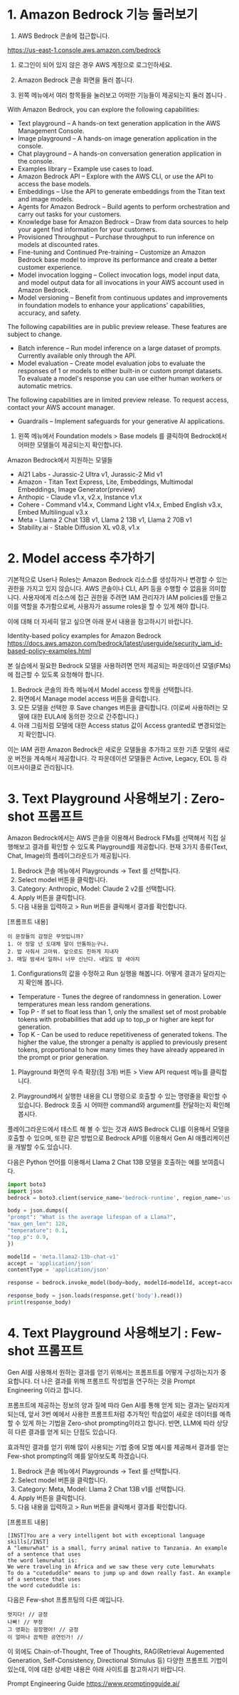 # 1. Amazon Bedrock 기능 둘러보기

1. AWS Bedrock 콘솔에 접근합니다.

https://us-east-1.console.aws.amazon.com/bedrock

1. 로그인이 되어 있지 않은 경우 AWS 계정으로 로그인하세요.
2. Amazon Bedrock 콘솔 화면을 둘러 봅니다. 



1. 왼쪽 메뉴에서 여러 항목들을 눌러보고 어떠한 기능들이 제공되는지 둘러 봅니다 .


With Amazon Bedrock, you can explore the following capabilities:

* Text playground – A hands-on text generation application in the AWS Management Console.
* Image playground – A hands-on image generation application in the console.
* Chat playground – A hands-on conversation generation application in the console.
* Examples library – Example use cases to load.
* Amazon Bedrock API – Explore with the AWS CLI, or use the API to access the base models.
* Embeddings – Use the API to generate embeddings from the Titan text and image models.
* Agents for Amazon Bedrock – Build agents to perform orchestration and carry out tasks for your customers.
* Knowledge base for Amazon Bedrock – Draw from data sources to help your agent find information for your customers.
* Provisioned Throughput – Purchase throughput to run inference on models at discounted rates.
* Fine-tuning and Continued Pre-training – Customize an Amazon Bedrock base model to improve its performance and create a better customer experience.
* Model invocation logging – Collect invocation logs, model input data, and model output data for all invocations in your AWS account used in Amazon Bedrock.
* Model versioning – Benefit from continuous updates and improvements in foundation models to enhance your applications' capabilities, accuracy, and safety.


The following capabilities are in public preview release. These features are subject to change.

* Batch inference – Run model inference on a large dataset of prompts. Currently available only through the API.
* Model evaluation – Create model evaluation jobs to evaluate the responses of 1 or models to either built-in or custom prompt datasets. To evaluate a model's response you can use either human workers or automatic metrics.

The following capabilities are in limited preview release. To request access, contact your AWS account manager.

* Guardrails – Implement safeguards for your generative AI applications.



1. 왼쪽 메뉴에서 Foundation models > Base models 를 클릭하여 Bedrock에서 어떠한 모델들이 제공되는지 확인합니다. 


Amazon Bedrock에서 지원하는 모델들

* AI21 Labs - Jurassic-2 Ultra v1, Jurassic-2 Mid v1
* Amazon - Titan Text Express, Lite, Embeddings, Multimodal Embeddings, Image Generator(preview)
* Anthopic - Claude v1.x, v2.x, Instance v1.x
* Cohere - Command v14.x, Command Light v14.x, Embed English v3.x, Embed Multilingual v3.x
* Meta - Llama 2 Chat 13B v1, Llama 2 13B v1, Llama 2 70B v1
* Stability.ai - Stable Diffusion XL v0.8, v1.x



# 2. Model access 추가하기

기본적으로 User나 Roles는 Amazon Bedrock 리소스를 생성하거나 변경할 수 있는 권한을 가지고 있지 않습니다. AWS 콘솔이나 CLI, API 등을 수행할 수 없음을 의미합니다. 사용자에게 리소스에 접근 권한을 주려면 IAM 관리자가 IAM policies를 만들고 이를 역할을 추가함으로써, 사용자가 assume roles을 할 수 있게 해야 합니다. 

이에 대해 더 자세히 알고 싶으면 아래 문서 내용을 참고하시기 바랍니다. 

Identity-based policy examples for Amazon Bedrock
https://docs.aws.amazon.com/bedrock/latest/userguide/security_iam_id-based-policy-examples.html

본 실습에서 필요한 Bedrock 모델을 사용하려면 먼저 제공되는 파운데이션 모델(FMs)에 접근할 수 있도록 요청해야 합니다. 

1. Bedrock 콘솔의 좌측 메뉴에서 Model access 항목을 선택합니다. 
2. 화면에서 Manage model access 버튼을 클릭합니다.
3. 모든 모델을 선택한 후 Save changes 버튼을 클릭합니다. 
    (이로써 사용하려는 모델에 대한 EULA에 동의한 것으로 간주합니다.)
4. 아래 그림처럼 모델에 대한 Access status 값이 Access granted로 변경되었는지 확인합니다.



이는 IAM 권한
Amazon Bedrock은 새로운 모델들을 추가하고 또한 기존 모델의 새로운 버전을 계속해서 제공합니다. 각 파운데이션 모델들은 Active, Legacy, EOL 등 라이프사이클로 관리됩니다.


# 3. Text Playground 사용해보기 : Zero-shot 프롬프트

Amazon Bedrock에서는 AWS 콘솔을 이용해서 Bedrock FMs를 선택해서 직접 실행해보고 결과를 확인할 수 있도록 Playground를 제공합니다. 현재 3가지 종류(Text, Chat, Image)의 플레이그라운드가 제공됩니다.


1. Bedrock 콘솔 메뉴에서 Playgrounds → Text 를 선택합니다.
2. Select model 버튼을 클릭합니다.
3. Category: Anthropic, Model: Claude 2 v2를 선택합니다.
4. Apply 버튼을 클릭합니다. 
5. 다음 내용을 입력하고 > Run 버튼을 클릭해서 결과를 확인합니다. 

[프롬프트 내용]
~~~
이 문장들의 감정은 무엇입니까? 
1. 아 정말 넌 도대체 말이 안통하는구나. 
2. 밥 사줘서 고마워. 앞으로도 친하게 지내자 
3. 매일 밤새서 일하니 너무 신난다. 내일도 밤 새야지
~~~


1. Configurations의 값을 수정하고 Run 실행을 해봅니다. 어떻게 결과가 달라지는지 확인해 봅니다.

* Temperature - Tunes the degree of randomness in generation. Lower temperatures mean less random generations.
* Top P - If set to float less than 1, only the smallest set of most probable tokens with probabilities that add up to top_p or higher are kept for generation.
* Top K - Can be used to reduce repetitiveness of generated tokens. The higher the value, the stronger a penalty is applied to previously present tokens, proportional to how many times they have already appeared in the prompt or prior generation.



1. Playground 화면의 우측 확장(점 3개) 버튼 > View API request 메뉴를 클릭합니다.


1. Playground에서 실행한 내용을 CLI 명령으로 호출할 수 있는 명령줄을 확인할 수 있습니다. Bedrock 호출 시 어떠한 command와 argument를 전달하는지 확인해봅시다.


플레이그라운드에서 테스트 해 볼 수 있는 것과 AWS Bedrock CLI를 이용해서 모델을 호출할 수 있으며, 또한 같은 방법으로 Bedrock API를 이용해서 Gen AI 애플리케이션을 개발할 수도 있습니다. 

다음은 Python 언어를 이용해서 Llama 2 Chat 13B 모델을 호출하는 예를 보여줍니다. 

~~~python
import boto3
import json
bedrock = boto3.client(service_name='bedrock-runtime', region_name='us-east-1')

body = json.dumps({
"prompt": "What is the average lifespan of a Llama?",
"max_gen_len": 128,
"temperature": 0.1,
"top_p": 0.9,
})

modelId = 'meta.llama2-13b-chat-v1'
accept = 'application/json'
contentType = 'application/json'

response = bedrock.invoke_model(body=body, modelId=modelId, accept=accept, contentType=contentType)

response_body = json.loads(response.get('body').read())
print(response_body)
~~~

# 4. Text Playground 사용해보기 : Few-shot 프롬프트

Gen AI를 사용해서 원하는 결과를 얻기 위해서는 프롬프트를 어떻게 구성하는지가 중요합니다. 더 나은 결과를 위해 프롬프트 작성법을 연구하는 것을 Prompt Engineering 이라고 합니다. 

프롬프트에 제공하는 정보의 양과 질에 따라 Gen AI를 통해 얻게 되는 결과는 달라지게 되는데, 앞서 3번 예에서 사용한 프롬프트처럼 추가적인 학습없이 새로운 데이터를 예측할 수 있게 하는 기법을 Zero-shot prompting이라고 합니다. 반면, LLM에 따라 상당히 다른 결과를 얻게 되는 단점도 있습니다.

효과적인 결과를 얻기 위해 많이 사용되는 기법 중에 모범 예시를 제공해서 결과를 얻는 Few-shot prompting의 예를 알아보도록 하겠습니다. 


1. Bedrock 콘솔 메뉴에서 Playgrounds → Text 를 선택합니다.
2. Select model 버튼을 클릭합니다.
3. Category: Meta, Model: Llama 2 Chat 13B v1를 선택합니다.
4. Apply 버튼을 클릭합니다. 
5. 다음 내용을 입력하고 > Run 버튼을 클릭해서 결과를 확인합니다. 

[프롬프트 내용]
~~~
[INST]You are a very intelligent bot with exceptional language skills[/INST]
A "lemurwhat" is a small, furry animal native to Tanzania. An example of a sentence that uses
the word lemurwhat is:
We were traveling in Africa and we saw these very cute lemurwhats
To do a "cuteduddle" means to jump up and down really fast. An example of a sentence that uses 
the word cuteduddle is:
~~~


다음은 Few-shot 프롬프팅의 다른 예입니다.

~~~
멋지다! // 긍정
나빠! // 부정
그 영화는 굉장했어! // 긍정
이 얼마나 끔찍한 공연인가! //
~~~

이 외에도 Chain-of-Thought, Tree of Thoughts, RAG(Retrieval Augemented Generation, Self-Consistency, Directional Stimulus 등) 다양한 프롬프트 기법이 있는데, 이에 대한 상세한 내용은 아래 사이트를 참고하시기 바랍니다.

Prompt Engineering Guide
https://www.promptingguide.ai/

